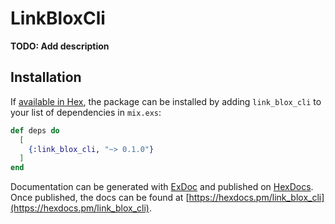 # LinkBloxCli

**TODO: Add description**

## Installation

If [available in Hex](https://hex.pm/docs/publish), the package can be installed
by adding `link_blox_cli` to your list of dependencies in `mix.exs`:

```elixir
def deps do
  [
    {:link_blox_cli, "~> 0.1.0"}
  ]
end
```

Documentation can be generated with [ExDoc](https://github.com/elixir-lang/ex_doc)
and published on [HexDocs](https://hexdocs.pm). Once published, the docs can
be found at [https://hexdocs.pm/link_blox_cli](https://hexdocs.pm/link_blox_cli).

